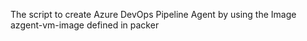 The script to create Azure DevOps Pipeline Agent by using the Image azgent-vm-image defined in packer
